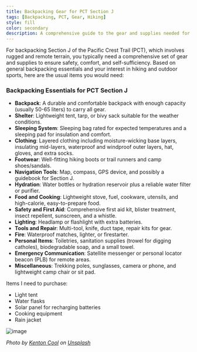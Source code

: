 ```yaml
---
title: Backpacking Gear for PCT Section J
tags: [Backpacking, PCT, Gear, Hiking]
style: fill
color: secondary
description: A comprehensive guide to the gear and supplies needed for backpacking Section J of the Pacific Crest Trail.
---
```


For backpacking Section J of the Pacific Crest Trail (PCT), which involves rugged and remote terrain, you typically need a comprehensive set of gear and supplies to ensure safety, comfort, and self-sufficiency. Based on general backpacking essentials and your interest in hiking and outdoor sports, here are the usual items you would need:

### Backpacking Essentials for PCT Section J

- **Backpack**: A durable and comfortable backpack with enough capacity (usually 50-65 liters) to carry all gear.
- **Shelter**: Lightweight tent, tarp, or bivy sack suitable for the weather conditions.
- **Sleeping System**: Sleeping bag rated for expected temperatures and a sleeping pad for insulation and comfort.
- **Clothing**: Layered clothing including moisture-wicking base layers, insulating mid-layers, waterproof and windproof outer layers, hat, gloves, and extra socks.
- **Footwear**: Well-fitting hiking boots or trail runners and camp shoes/sandals.
- **Navigation Tools**: Map, compass, GPS device, and possibly a guidebook for Section J.
- **Hydration**: Water bottles or hydration reservoir plus a reliable water filter or purifier.
- **Food and Cooking**: Lightweight stove, fuel, cookware, utensils, and high-calorie, easy-to-prepare food.
- **Safety and First Aid**: Comprehensive first aid kit, blister treatment, insect repellent, sunscreen, and a whistle.
- **Lighting**: Headlamp or flashlight with extra batteries.
- **Tools and Repair**: Multi-tool, knife, duct tape, repair kits for gear.
- **Fire**: Waterproof matches, lighter, or firestarter.
- **Personal Items**: Toiletries, sanitation supplies (trowel for digging catholes), biodegradable soap, and a small towel.
- **Emergency Communication**: Satellite messenger or personal locator beacon (PLB) for remote areas.
- **Miscellaneous**: Trekking poles, sunglasses, camera or phone, and lightweight camp chair or sit pad.

Items I need to purchase:
- Light tent
- Water flasks
- Solar panel for recharging batteries
- Cooking equipment
- Rain jacket

![image](https://images.unsplash.com/photo-1551632811-561732d1e306?q=80&w=2070&auto=format&fit=crop&ixlib=rb-4.0.3&ixid=M3wxMjA3fDB8MHxwaG90by1wYWdlfHx8fGVufDB8fHx8fA%3D%3D)

*Photo by [Kenton Cool](https://unsplash.com/@kentoncool) on [Unsplash](https://unsplash.com)*
